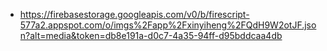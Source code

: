 - https://firebasestorage.googleapis.com/v0/b/firescript-577a2.appspot.com/o/imgs%2Fapp%2Fxinyiheng%2FQdH9W2otJF.json?alt=media&token=db8e191a-d0c7-4a35-94ff-d95bddcaa4db
